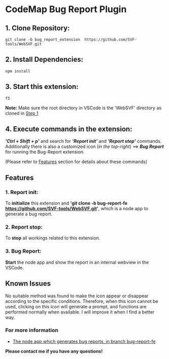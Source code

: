 # CodeMap Bug Report Plugin


## 1. Clone Repository:

```
git clone -b bug_report_extension  https://github.com/SVF-tools/WebSVF.git
```

## 2. Install Dependencies:

```
npm install
```

## 3. Start this extension:

```
f5
```
**Note:** Make sure the root directory in VSCode is the 'WebSVF' directory as cloned in [Step 1](https://github.com/SVF-tools/WebSVF/tree/bug_report_extension#1-clone-repository)

## 4. Execute commands in the extension:

***'Ctrl + Shift + p'*** and search for ***'Report init'*** and ***'Report stop'*** commands.
Additionally there is also a customized icon (*in the top-right*) ==> ***Bug Report*** for running the Bug-Report extension.

(Please refer to [Features](https://github.com/SVF-tools/WebSVF/tree/bug_report_extension#features) section for details about these commands)

## Features

### 1. Report init:
To **initialize** this extension and **'git clone -b bug-report-fe https://github.com/SVF-tools/WebSVF.git'**, which is a node app to generate a bug report.


### 2. Report stop:
To **stop** all workings related to this extension.


### 3. Bug Report:
**Start** the node app and show the report in an internal webview in the VSCode.


## Known Issues

No suitable method was found to make the icon appear or disappear according to the specific conditions. Therefore, when this icon cannot be used, clicking on this icon will generate a prompt, and functions are performed normally when available.
I will improve it when I find a better way.

### For more information

* [The node app which generates bug reports, in branch bug-report-fe](https://github.com/SVF-tools/WebSVF.git)

**Please contact me if you have any questions!**
